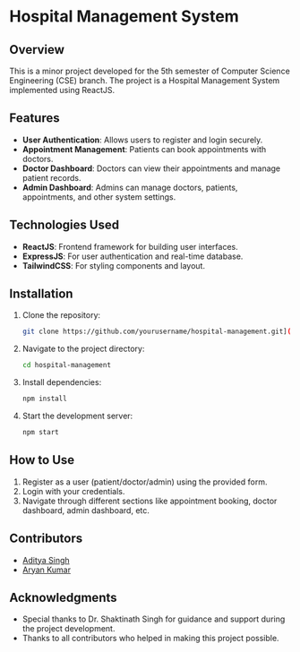 # Hospital Management System

## Overview
This is a minor project developed for the 5th semester of Computer Science Engineering (CSE) branch. The project is a Hospital Management System implemented using ReactJS.

## Features
- **User Authentication**: Allows users to register and login securely.
- **Appointment Management**: Patients can book appointments with doctors.
- **Doctor Dashboard**: Doctors can view their appointments and manage patient records.
- **Admin Dashboard**: Admins can manage doctors, patients, appointments, and other system settings.

## Technologies Used
- **ReactJS**: Frontend framework for building user interfaces.
- **ExpressJS**: For user authentication and real-time database.
- **TailwindCSS**: For styling components and layout.

## Installation
1. Clone the repository:
   ```bash
   git clone https://github.com/yourusername/hospital-management.git](https://github.com/adity3902/Hospital-Management-System.git
   ```
2. Navigate to the project directory:
   ```bash
   cd hospital-management
   ```
3. Install dependencies:
   ```bash
   npm install
   ```
4. Start the development server:
   ```bash
   npm start
   ```

## How to Use
1. Register as a user (patient/doctor/admin) using the provided form.
2. Login with your credentials.
3. Navigate through different sections like appointment booking, doctor dashboard, admin dashboard, etc.

## Contributors
- [Aditya Singh](https://github.com/adity3902)
- [Aryan Kumar](https://github.com/aryan-ji)



## Acknowledgments
- Special thanks to Dr. Shaktinath Singh for guidance and support during the project development.
- Thanks to all contributors who helped in making this project possible.
```
